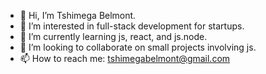 - 👋 Hi, I’m Tshimega Belmont.
- 👀 I’m interested in full-stack development for startups.
- 🌱 I’m currently learning js, react, and js.node.
- 💞️ I’m looking to collaborate on small projects involving js.
- 📫 How to reach me: tshimegabelmont@gmail.com
<!---
TshimegaBelmont/TshimegaBelmont is a ✨ special ✨ repository because its `README.md` (this file) appears on your GitHub profile.
You can click the Preview link to take a look at your changes.
--->
